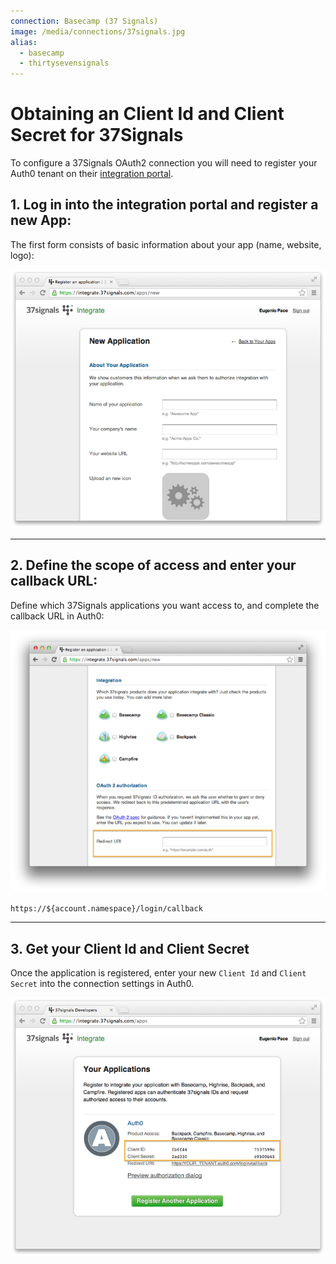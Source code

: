 ```yaml
---
connection: Basecamp (37 Signals)
image: /media/connections/37signals.jpg
alias:
  - basecamp
  - thirtysevensignals
---
```


# Obtaining an Client Id and Client Secret for 37Signals

To configure a 37Signals OAuth2 connection you will need to register your Auth0 tenant on their [integration portal](https://integrate.37signals.com/).

## 1. Log in into the integration portal and register a new App:

The first form consists of basic information about your app (name, website, logo):

![](/media/articles/connections/social/37signals/37signals-register-1.png)

---

## 2. Define the scope of access and enter your callback URL:

Define which 37Signals applications you want access to, and complete the callback URL in Auth0:

![](/media/articles/connections/social/37signals/37signals-register-2.png)

	https://${account.namespace}/login/callback

---

## 3. Get your Client Id and Client Secret

Once the application is registered, enter your new `Client Id` and `Client Secret` into the connection settings in Auth0.

![](/media/articles/connections/social/37signals/37signals-register-4.png)
